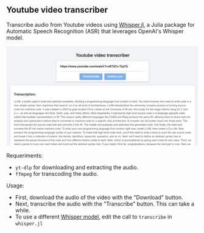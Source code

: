 ## Youtube video transcriber

Transcribe audio from Youtube videos using [Whisper.jl](https://github.com/aviks/Whisper.jl), a Julia package for Automatic Speech Recognition (ASR) that leverages OpenAI's Whisper model.

![preview](preview.png)

Requeriments:
- `yt-dlp` for downloading and extracting the audio.
- `ffmpeg` for transcoding the audio.

Usage:
- First, download the audio of the video with the "Download" button.
- Next, transcribe the audio with the "Transcribe" button. This can take a while.
- To use a different [Whisper model](https://github.com/aviks/Whisper.jl), edit the call to `transcribe` in `whisper.jl`


